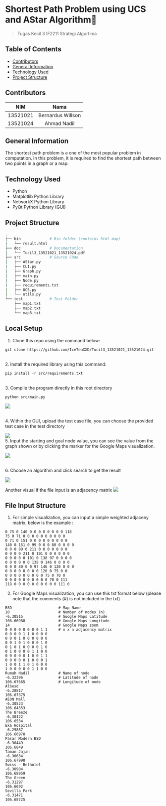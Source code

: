 # Shortest Path Problem using UCS and AStar Algorithm🎲
>Tugas Kecil 3 IF2211 Strategi Algortima
## Table of Contents
* [Contributors](#contributors)
* [General Information](#general-information)
* [Technology Used](#technology-used)
* [Project Structure](#project-structure)
## Contributors
| NIM | Nama |
| :---: | :---: |
| 13521021 | Bernardus Willson  |
| 13521024 | Ahmad Nadil |
## General Information 
The shortest path problem is a one of the most popular problem in computation. In this problem, it is required to find the shortest path between two points in a graph or a map.
## Technology Used
- Python
- Matplotlib Python Library
- NetworkX Python Library
- PyQt Python Library (GUI)
## Project Structure
```bash
.
├── bin             # Bin folder (contains html map)
|   └── result.html
├── doc             # Documentation
|   └── Tucil3_13521021_13521024.pdf
├── src             # Source COde
|   ├── AStar.py
|   ├── CLI.py
|   ├── Graph.py
|   ├── main.py
|   ├── Node.py
|   ├── requirements.txt
|   ├── UCS.py
|   └── utils.py
└── test            # Test Folder
    ├── map1.txt
    ├── map2.txt
    └── map3.txt
```

## Local Setup
1. Clone this repo using the command below: 

```
git clone https://github.com/IceTeaXXD/Tucil3_13521021_13521024.git
```
<br>
2. Install the required library using this command:

```
pip install -r src/requirements.txt
```
<br>
3. Compile the program directly in this root directory

```
python src/main.py
```

![](doc/home.png)

<br>
4. Within the GUI, upload the test case file, you can choose the provided test case in the test directory

![](doc/file.png)
<br>
5. Input the starting and goal node value, you can see the value from the graph shown or by clicking the marker for the Google Maps visualization.

![](doc/node.png)

<br>
6. Choose an algorithm and click search to get the result

![](doc/resultmap.png)

Another visual if the file input is an adjacency matrix
![](doc/graf.png)

## File Input Structure
1. For simple visualization, you can input a simple weighted adjaceny matrix, below is the example : 
```
0 75 0 140 0 0 0 0 0 0 0 0 118
75 0 71 0 0 0 0 0 0 0 0 0 0
0 71 0 151 0 0 0 0 0 0 0 0 0
140 0 151 0 99 0 0 0 80 0 0 0 0
0 0 0 99 0 211 0 0 0 0 0 0 0
0 0 0 0 211 0 101 0 0 0 0 0 0
0 0 0 0 0 101 0 138 97 0 0 0 0
0 0 0 0 0 0 138 0 146 0 0 0 0
0 0 0 80 0 0 97 146 0 120 0 0 0
0 0 0 0 0 0 0 0 120 0 75 0 0
0 0 0 0 0 0 0 0 0 75 0 70 0
0 0 0 0 0 0 0 0 0 0 70 0 111
118 0 0 0 0 0 0 0 0 0 0 111 0
```

2. For Google Maps visualization, you can use this txt format below (please note that the comments (#) is not included in the txt)
```
BSD                     # Map Name
10                      # Number of nodes (n)
-6.30515                # Google Maps Latitude
106.66988               # Google Maps Longitude
14                      # Google Maps zoom
0 0 0 0 0 0 0 0 1 1     # n x n adjacency matrix
0 0 0 0 1 1 0 0 0 0
0 0 0 1 0 0 0 0 0 0
0 0 1 0 1 0 0 0 1 0
0 1 0 1 0 0 0 0 1 0
0 1 0 0 0 0 1 1 0 0
0 0 0 0 0 1 0 0 1 1
0 0 0 0 0 1 0 0 0 1
1 0 0 1 1 0 1 0 0 0
1 0 0 0 0 0 1 1 0 0
Rumah Nadil             # Name of node
-6.32396                # Latitude of node
106.67665               # Longitude of node
Albesd
-6.28817
106.67375
AEON Mall
-6.30523
106.64353
The Breeze
-6.30122
106.6534
Eka Hospital
-6.29887
106.66978
Pasar Modern BSD
-6.30449
106.6849
Taman Jajan
-6.30634
106.67998
Swiss - Belhotel
-6.30904
106.68959
The Green
-6.31297
106.6692
Sevilla Park
-6.31471
106.68725
```